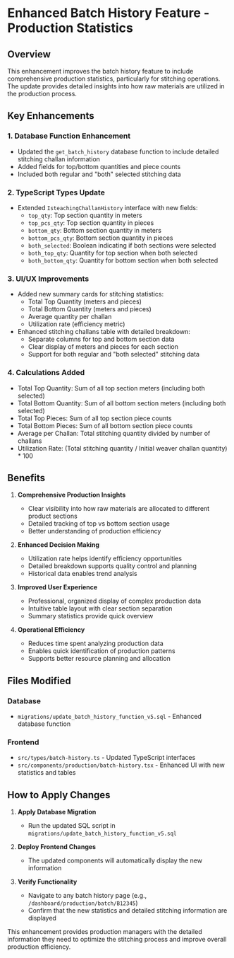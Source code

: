 # Enhanced Batch History Feature - Production Statistics

## Overview
This enhancement improves the batch history feature to include comprehensive production statistics, particularly for stitching operations. The update provides detailed insights into how raw materials are utilized in the production process.

## Key Enhancements

### 1. Database Function Enhancement
- Updated the `get_batch_history` database function to include detailed stitching challan information
- Added fields for top/bottom quantities and piece counts
- Included both regular and "both" selected stitching data

### 2. TypeScript Types Update
- Extended `IsteachingChallanHistory` interface with new fields:
  - `top_qty`: Top section quantity in meters
  - `top_pcs_qty`: Top section quantity in pieces
  - `bottom_qty`: Bottom section quantity in meters
  - `bottom_pcs_qty`: Bottom section quantity in pieces
  - `both_selected`: Boolean indicating if both sections were selected
  - `both_top_qty`: Quantity for top section when both selected
  - `both_bottom_qty`: Quantity for bottom section when both selected

### 3. UI/UX Improvements
- Added new summary cards for stitching statistics:
  - Total Top Quantity (meters and pieces)
  - Total Bottom Quantity (meters and pieces)
  - Average quantity per challan
  - Utilization rate (efficiency metric)
- Enhanced stitching challans table with detailed breakdown:
  - Separate columns for top and bottom section data
  - Clear display of meters and pieces for each section
  - Support for both regular and "both selected" stitching data

### 4. Calculations Added
- Total Top Quantity: Sum of all top section meters (including both selected)
- Total Bottom Quantity: Sum of all bottom section meters (including both selected)
- Total Top Pieces: Sum of all top section piece counts
- Total Bottom Pieces: Sum of all bottom section piece counts
- Average per Challan: Total stitching quantity divided by number of challans
- Utilization Rate: (Total stitching quantity / Initial weaver challan quantity) * 100

## Benefits

1. **Comprehensive Production Insights**
   - Clear visibility into how raw materials are allocated to different product sections
   - Detailed tracking of top vs bottom section usage
   - Better understanding of production efficiency

2. **Enhanced Decision Making**
   - Utilization rate helps identify efficiency opportunities
   - Detailed breakdown supports quality control and planning
   - Historical data enables trend analysis

3. **Improved User Experience**
   - Professional, organized display of complex production data
   - Intuitive table layout with clear section separation
   - Summary statistics provide quick overview

4. **Operational Efficiency**
   - Reduces time spent analyzing production data
   - Enables quick identification of production patterns
   - Supports better resource planning and allocation

## Files Modified

### Database
- `migrations/update_batch_history_function_v5.sql` - Enhanced database function

### Frontend
- `src/types/batch-history.ts` - Updated TypeScript interfaces
- `src/components/production/batch-history.tsx` - Enhanced UI with new statistics and tables

## How to Apply Changes

1. **Apply Database Migration**
   - Run the updated SQL script in `migrations/update_batch_history_function_v5.sql`

2. **Deploy Frontend Changes**
   - The updated components will automatically display the new information

3. **Verify Functionality**
   - Navigate to any batch history page (e.g., `/dashboard/production/batch/B12345`)
   - Confirm that the new statistics and detailed stitching information are displayed

This enhancement provides production managers with the detailed information they need to optimize the stitching process and improve overall production efficiency.